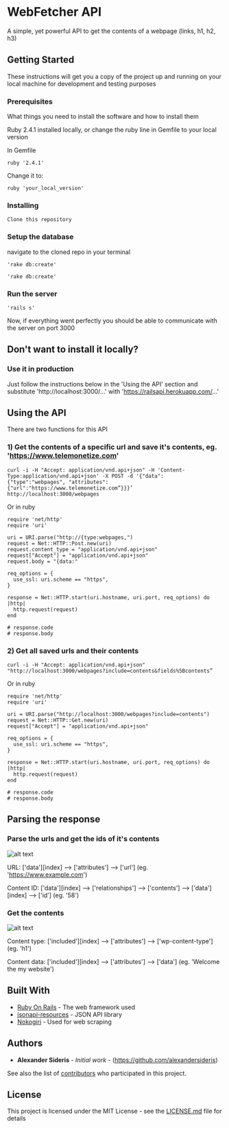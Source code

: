 # WebFetcher API

A simple, yet powerful API to get the contents of a webpage (links, h1, h2, h3)

## Getting Started

These instructions will get you a copy of the project up and running on your local machine for development and testing purposes

### Prerequisites

What things you need to install the software and how to install them

Ruby 2.4.1 installed locally, or change the ruby line in Gemfile to your local version

In Gemfile
```
ruby '2.4.1'
```

Change it to:

```
ruby 'your_local_version'
```

### Installing


```
Clone this repository
```

### Setup the database

navigate to the cloned repo in your terminal

```
'rake db:create'
```

```
'rake db:create'
```

### Run the server

```
'rails s'
```

Now, if everything went perfectly you should be able to communicate with the server on port 3000


## Don't want to install it locally?

### Use it in production

Just follow the instructions below in the 'Using the API' section and substitute 'http://localhost:3000/...' with 'https://railsapi.herokuapp.com/...'

## Using the API

There are two functions for this API

### 1) Get the contents of a specific url and save it's contents, eg. 'https://www.telemonetize.com'

```
curl -i -H "Accept: application/vnd.api+json" -H 'Content-Type:application/vnd.api+json' -X POST -d '{"data": {"type":"webpages", "attributes":{"url":"https://www.telemonetize.com”}}}’ http://localhost:3000/webpages
```

Or in ruby

```
require 'net/http'
require 'uri'

uri = URI.parse("http://{type:webpages,")
request = Net::HTTP::Post.new(uri)
request.content_type = "application/vnd.api+json"
request["Accept"] = "application/vnd.api+json"
request.body = "{data:"

req_options = {
  use_ssl: uri.scheme == "https",
}

response = Net::HTTP.start(uri.hostname, uri.port, req_options) do |http|
  http.request(request)
end

# response.code
# response.body
```

### 2) Get all saved urls and their contents

```
curl -i -H "Accept: application/vnd.api+json" "http://localhost:3000/webpages?include=contents&fields%5Bcontents”
```

Or in ruby

```
require 'net/http'
require 'uri'

uri = URI.parse("http://localhost:3000/webpages?include=contents")
request = Net::HTTP::Get.new(uri)
request["Accept"] = "application/vnd.api+json"

req_options = {
  use_ssl: uri.scheme == "https",
}

response = Net::HTTP.start(uri.hostname, uri.port, req_options) do |http|
  http.request(request)
end

# response.code
# response.body
```

## Parsing the response

### Parse the urls and get the ids of it's contents

![alt text](https://i.imgur.com/oceizHr.jpg)

URL: ['data'][index] --> ['attributes'] --> ['url']
(eg. 'https://www.example.com')

Content ID: ['data'][index] --> ['relationships'] --> ['contents'] --> ['data'][index] --> ['id']
(eg. '58')


### Get the contents

![alt text](https://i.imgur.com/V70ZBhg.jpg)

Content type: ['included'][index] --> ['attributes'] --> ['wp-content-type']
(eg. 'h1')

Content data: ['included'][index] --> ['attributes'] --> ['data']
(eg. 'Welcome the my website')

## Built With

* [Ruby On Rails](https://github.com/rails/rails) - The web framework used
* [jsonapi-resources](https://github.com/cerebris/jsonapi-resources) - JSON API library
* [Nokogiri](https://github.com/sparklemotion/nokogiri) - Used for web scraping

## Authors

* **Alexander Sideris** - *Initial work* - (https://github.com/alexandersideris)

See also the list of [contributors](https://github.com/alexsideris/railsapi/contributors) who participated in this project.

## License

This project is licensed under the MIT License - see the [LICENSE.md](LICENSE.md) file for details
